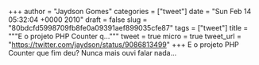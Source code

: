 
+++
author = "Jaydson Gomes"
categories = ["tweet"]
date = "Sun Feb 14 05:32:04 +0000 2010"
draft = false
slug = "80bdcfd5998709fb8fe0a09391aef899035cfe87"
tags = ["tweet"]
title = """E o projeto PHP Counter q..."""
tweet = true
micro = true
tweet_url = "https://twitter.com/jaydson/status/9086813499"
+++
E o projeto PHP Counter que fim deu? Nunca mais ouvi falar nada...
